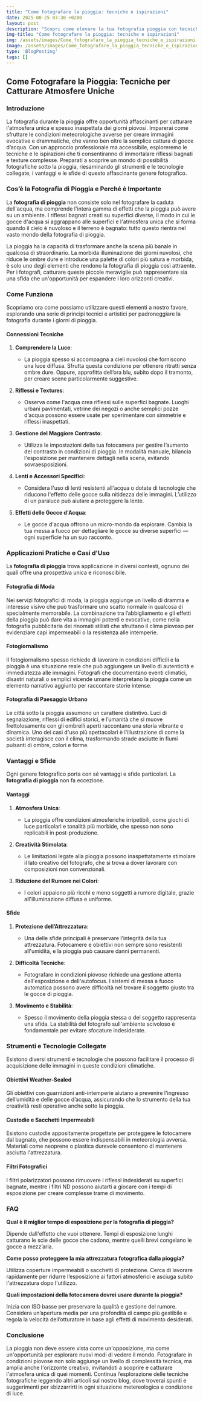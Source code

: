```yaml
---
title: "Come fotografare la pioggia: tecniche e ispirazioni"
date: 2025-08-25 07:30 +0200
layout: post
description: "Scopri come elevare la tua fotografia pioggia con tecniche uniche per catturare riflessi bagnati e proteggere la tua attrezzatura in condizioni avverse."
img-title: "Come fotografare la pioggia: tecniche e ispirazioni"
img: /assets/images/Come_fotografare_la_pioggia_tecniche_e_ispirazioni.jpg
image: /assets/images/Come_fotografare_la_pioggia_tecniche_e_ispirazioni.jpg
type: 'BlogPosting'
tags: []
---
```


## Come Fotografare la Pioggia: Tecniche per Catturare Atmosfere Uniche

### Introduzione

La fotografia durante la pioggia offre opportunità affascinanti per catturare l'atmosfera unica e spesso inaspettata dei giorni piovosi. Imparerai come sfruttare le condizioni meteorologiche avverse per creare immagini evocative e drammatiche, che vanno ben oltre la semplice cattura di gocce d’acqua. Con un approccio professionale ma accessibile, esploreremo le tecniche e le ispirazioni che ti consentiranno di immortalare riflessi bagnati e texture complesse. Preparati a scoprire un mondo di possibilità fotografiche sotto la pioggia, riesaminando gli strumenti e le tecnologie collegate, i vantaggi e le sfide di questo affascinante genere fotografico.

### Cos’è la Fotografia di Pioggia e Perché è Importante

La **fotografia di pioggia** non consiste solo nel fotografare la caduta dell'acqua, ma comprende l'intera gamma di effetti che la pioggia può avere su un ambiente. I riflessi bagnati creati su superfici diverse, il modo in cui le gocce d'acqua si aggrappano alle superfici e l'atmosfera unica che si forma quando il cielo è nuvoloso e il terreno è bagnato: tutto questo rientra nel vasto mondo della fotografia di pioggia. 

La pioggia ha la capacità di trasformare anche la scena più banale in qualcosa di straordinario. La morbida illuminazione dei giorni nuvolosi, che riduce le ombre dure e introduce una palette di colori più satura e morbida, è solo uno degli elementi che rendono la fotografia di pioggia così attraente. Per i fotografi, catturare queste piccole meraviglie può rappresentare sia una sfida che un'opportunità per espandere i loro orizzonti creativi.

### Come Funziona

Scopriamo ora come possiamo utilizzare questi elementi a nostro favore, esplorando una serie di principi tecnici e artistici per padroneggiare la fotografia durante i giorni di pioggia.

#### Connessioni Tecniche

1. **Comprendere la Luce**: 
   - La pioggia spesso si accompagna a cieli nuvolosi che forniscono una luce diffusa. Sfrutta questa condizione per ottenere ritratti senza ombre dure. Oppure, approfitta dell’ora blu, subito dopo il tramonto, per creare scene particolarmente suggestive.

2. **Riflessi e Textures**:
   - Osserva come l'acqua crea riflessi sulle superfici bagnate. Luoghi urbani pavimentati, vetrine dei negozi o anche semplici pozze d’acqua possono essere usate per sperimentare con simmetrie e riflessi inaspettati.

3. **Gestione del Maggiore Contrasto**:
   - Utilizza le impostazioni della tua fotocamera per gestire l’aumento del contrasto in condizioni di pioggia. In modalità manuale, bilancia l'esposizione per mantenere dettagli nella scena, evitando sovraesposizioni.

4. **Lenti e Accessori Specifici**:
   - Considera l'uso di lenti resistenti all'acqua o dotate di tecnologie che riducono l'effetto delle gocce sulla nitidezza delle immagini. L’utilizzo di un paraluce può aiutare a proteggere la lente.

5. **Effetti delle Gocce d'Acqua**:
   - Le gocce d'acqua offrono un micro-mondo da esplorare. Cambia la tua messa a fuoco per dettagliare le gocce su diverse superfici — ogni superficie ha un suo racconto.

### Applicazioni Pratiche e Casi d'Uso

La **fotografia di pioggia** trova applicazione in diversi contesti, ognuno dei quali offre una prospettiva unica e riconoscibile.

#### Fotografia di Moda

Nei servizi fotografici di moda, la pioggia aggiunge un livello di dramma e interesse visivo che può trasformare uno scatto normale in qualcosa di specialmente memorabile. La combinazione tra l’abbigliamento e gli effetti della pioggia può dare vita a immagini potenti e evocative, come nella fotografia pubblicitaria dei rinomati stilisti che sfruttano il clima piovoso per evidenziare capi impermeabili o la resistenza alle intemperie.

#### Fotogiornalismo

Il fotogiornalismo spesso richiede di lavorare in condizioni difficili e la pioggia è una situazione reale che può aggiungere un livello di autenticità e immediatezza alle immagini. Fotografi che documentano eventi climatici, disastri naturali o semplici vicende umane interpretano la pioggia come un elemento narrativo aggiunto per raccontare storie intense.

#### Fotografia di Paesaggio Urbano

Le città sotto la pioggia assumono un carattere distintivo. Luci di segnalazione, riflessi di edifici storici, e l’umanità che si muove frettolosamente con gli ombrelli aperti raccontano una storia vibrante e dinamica. Uno dei casi d'uso più spettacolari è l'illustrazione di come la società interagisce con il clima, trasformando strade asciutte in fiumi pulsanti di ombre, colori e forme.

### Vantaggi e Sfide

Ogni genere fotografico porta con sé vantaggi e sfide particolari. La **fotografia di pioggia** non fa eccezione.

#### Vantaggi

1. **Atmosfera Unica**:
   - La pioggia offre condizioni atmosferiche irripetibili, come giochi di luce particolari e tonalità più morbide, che spesso non sono replicabili in post-produzione.

2. **Creatività Stimolata**:
   - Le limitazioni legate alla pioggia possono inaspettatamente stimolare il lato creativo del fotografo, che si trova a dover lavorare con composizioni non convenzionali.

3. **Riduzione del Rumore nei Colori**:
   - I colori appaiono più ricchi e meno soggetti a rumore digitale, grazie all'illuminazione diffusa e uniforme.

#### Sfide

1. **Protezione dell’Attrezzatura**:
   - Una delle sfide principali è preservare l’integrità della tua attrezzatura. Fotocamere e obiettivi non sempre sono resistenti all'umidità, e la pioggia può causare danni permanenti.

2. **Difficoltà Tecniche**:
   - Fotografare in condizioni piovose richiede una gestione attenta dell'esposizione e dell'autofocus. I sistemi di messa a fuoco automatica possono avere difficoltà nel trovare il soggetto giusto tra le gocce di pioggia.

3. **Movimento e Stabilità**:
   - Spesso il movimento della pioggia stessa o del soggetto rappresenta una sfida. La stabilità del fotografo sull'ambiente scivoloso è fondamentale per evitare sfocature indesiderate.

### Strumenti e Tecnologie Collegate

Esistono diversi strumenti e tecnologie che possono facilitare il processo di acquisizione delle immagini in queste condizioni climatiche.

#### Obiettivi Weather-Sealed

Gli obiettivi con guarnizioni anti-intemperie aiutano a prevenire l'ingresso dell’umidità e delle gocce d’acqua, assicurando che lo strumento della tua creatività resti operativo anche sotto la pioggia.

#### Custodie e Sacchetti Impermeabili

Esistono custodie appositamente progettate per proteggere le fotocamere dal bagnato, che possono essere indispensabili in meteorologia avversa. Materiali come neoprene o plastica durevole consentono di mantenere asciutta l'attrezzatura.

#### Filtri Fotografici

I filtri polarizzatori possono rimuovere i riflessi indesiderati su superfici bagnate, mentre i filtri ND possono aiutarti a giocare con i tempi di esposizione per creare complesse trame di movimento.

### FAQ

**Qual è il miglior tempo di esposizione per la fotografia di pioggia?**

Dipende dall'effetto che vuoi ottenere. Tempi di esposizione lunghi catturano le scie delle gocce che cadono, mentre quelli brevi congelano le gocce a mezz’aria.

**Come posso proteggere la mia attrezzatura fotografica dalla pioggia?**

Utilizza coperture impermeabili o sacchetti di protezione. Cerca di lavorare rapidamente per ridurre l’esposizione ai fattori atmosferici e asciuga subito l'attrezzatura dopo l'utilizzo.

**Quali impostazioni della fotocamera dovrei usare durante la pioggia?**

Inizia con ISO basse per preservare la qualità e gestione del rumore. Considera un’apertura media per una profondità di campo più gestibile e regola la velocità dell’otturatore in base agli effetti di movimento desiderati.

### Conclusione

La pioggia non deve essere vista come un'opposizione, ma come un'opportunità per esplorare nuovi modi di vedere il mondo. Fotografare in condizioni piovose non solo aggiunge un livello di complessità tecnica, ma amplia anche l'orizzonte creativo, invitandoti a scoprire e catturare l'atmosfera unica di quei momenti. Continua l’esplorazione delle tecniche fotografiche leggendo altri articoli sul nostro blog, dove troverai spunti e suggerimenti per sbizzarrirti in ogni situazione metereologica e condizione di luce.